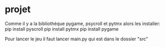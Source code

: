 # projet

Comme il y a la bibliothèque pygame, psycroll et pytmx alors les installer:
pip install pyscroll
pip install pytmx
pip install pygame

Pour lancer le jeu il faut lancer main.py qui est dans le dossier "src"

